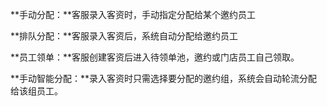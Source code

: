 **手动分配：**客服录入客资时，手动指定分配给某个邀约员工

**排队分配：**客服录入客资后，系统自动分配给邀约员工

**员工领单：**客服创建客资后进入待领单池，邀约或门店员工自己领取。

**手动智能分配：**录入客资时只需选择要分配的邀约组，系统会自动轮流分配给该组员工。

